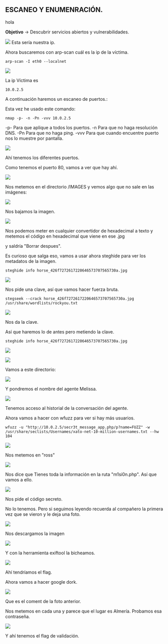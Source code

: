 ESCANEO Y ENUMENRACIÓN.
-----------------------------------------------------

hola


**Objetivo** -> Descubrir servicios abiertos y vulnerabilidades. 


![](images/Pasted%20image%2020250717175246.png)
Esta sería nuestra ip. 

Ahora buscaremos con arp-scan cuál es la ip de la víctima. 

```
arp-scan -I eth0 --localnet
```

![](images/Pasted%20image%2020250717175650.png)

La ip Víctima es 
```
10.0.2.5
```

A continuación haremos un escaneo de puertos.: 

Esta vez he usado este comando: 

```
nmap -p- -n -Pn -vvv 10.0.2.5
```

-p-  Para que aplique a todos los puertos.
-n   Para que no haga resolución DNS. 
-Pn Para que no haga ping. 
-vvv Para que cuando encuentre puerto nos lo muestre por pantalla. 

![](images/Pasted%20image%2020250717180305.png)

Ahí tenemos los diferentes puertos. 

Como tenemos el puerto 80, vamos a ver que hay ahí. 

![](images/Pasted%20image%2020250717180911.png)


Nos metemos en el directorio /IMAGES y vemos algo que no sale en las imágenes: 

![](images/Pasted%20image%2020250717181437.png)


Nos bajamos la imagen. 

![](images/Pasted%20image%2020250717181550.png)

Nos podemos meter en cualquier convertidor de hexadecimal a texto y metemos el código en hexadecimal que viene en ese .jpg 

y saldría "Borrar despues". 

Es curioso que salga eso, vamos a usar ahora steghide para ver los metadatos de la imagen. 

```
steghide info horse_426f7272617220646573707565730a.jpg
```

![](images/Pasted%20image%2020250717182355.png)

Nos pide una clave, así que vamos hacer fuerza bruta. 

```
stegseek --crack horse_426f7272617220646573707565730a.jpg /usr/share/wordlists/rockyou.txt 
```

![](images/Pasted%20image%2020250717182626.png)

Nos da la clave. 

Así que haremos lo de antes pero metiendo la clave. 


```
steghide info horse_426f7272617220646573707565730a.jpg
```

![](images/Pasted%20image%2020250717182940.png)


![](images/Pasted%20image%2020250717182919.png)

Vamos a este directorio: 

![](images/Pasted%20image%2020250717183054.png)

Y pondremos el nombre del agente Melissa. 

![](images/Pasted%20image%2020250717183208.png)

Tenemos acceso al historial de la conversación del agente. 

Ahora vamos a hacer con wfuzz para ver si hay más usuarios. 

```
wfuzz -u "http://10.0.2.5/secr3t_message_app.php/p?name=FUZZ" -w /usr/share/seclists/Usernames/xato-net-10-million-usernames.txt --hw 104
```

![](images/Pasted%20image%2020250717184121.png)

Nos metemos en "ross"

![](images/Pasted%20image%2020250717184200.png)

Nos dice que Tienes toda la información en la ruta "m1si0n.php". Así que vamos a ello. 

![](images/Pasted%20image%2020250717184357.png)

Nos pide el código secreto. 

No lo tenemos. 
Pero si seguimos leyendo recuerda al compañero la primera vez que se vieron y le deja una foto. 

![](images/Pasted%20image%2020250717184818.png)


Nos descargamos la imagen 

![](images/Pasted%20image%2020250717185010.png)

Y con la herramienta exiftool la bicheamos. 


![](images/Pasted%20image%2020250717185102.png)

Ahí tendríamos el flag. 

Ahora vamos a hacer google dork. 

![](images/Pasted%20image%2020250717185617.png)


Que es el coment de la foto anterior. 

Nos metemos en cada una y parece que el lugar es Almería. Probamos esa contraseña. 

![](images/Pasted%20image%2020250717190153.png)

Y ahí tenemos el flag de validación. 